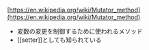 [https://en.wikipedia.org/wiki/Mutator_method](https://en.wikipedia.org/wiki/Mutator_method)
- 変数の変更を制御するために使われるメソッド
- [[setter]]としても知られている
